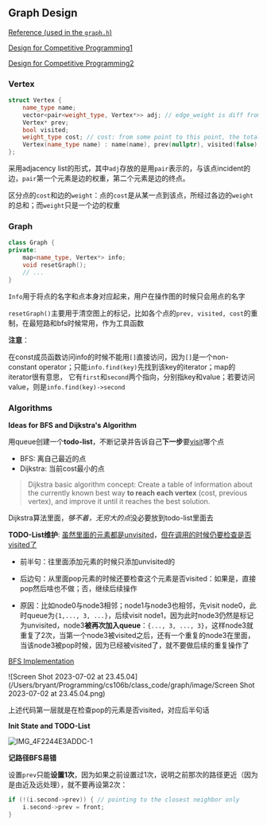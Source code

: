## Graph Design



[Reference (used in the `graph.h`)](https://stackoverflow.com/questions/23997104/priority-queue-with-pointers-and-comparator-c)

[Design for Competitive Programming1](https://www.geeksforgeeks.org/graph-implementation-using-stl-for-competitive-programming-set-1-dfs-of-unweighted-and-undirected/)

[Design for Competitive Programming2](https://www.geeksforgeeks.org/graph-implementation-using-stl-for-competitive-programming-set-2-weighted-graph/)

### Vertex

```c++
struct Vertex {
    name_type name;
    vector<pair<weight_type, Vertex*>> adj; // edge_weight is diff from the cost; edge_weight is the weight of an single edge
    Vertex* prev;
    bool visited;
    weight_type cost; // cost: from some point to this point, the total cost/weight
    Vertex(name_type name) : name(name), prev(nullptr), visited(false), cost(0) {}
};

```

采用adjacency list的形式，其中`adj`存放的是用`pair`表示的，与该点incident的边，`pair`第一个元素是边的权重，第二个元素是边的终点。

区分点的`cost`和边的`weight`：点的`cost`是从某一点到该点，所经过各边的`weight`的总和；而`weight`只是一个边的权重



### Graph

```C++
class Graph {
private:
    map<name_type, Vertex*> info;
    void resetGraph();
    // ...
}
```

`Info`用于将点的名字和点本身对应起来，用户在操作图的时候只会用点的名字

`resetGraph()`主要用于清空图上的标记，比如各个点的`prev, visited, cost`的重制，在最短路和bfs时候常用，作为工具函数

**注意**：

在const成员函数访问info的时候不能用`[]`直接访问，因为`[]`是一个non- constant operator；只能`info.find(key)`先找到该key的iterator；map的iterator很有意思， 它有`first`和`second`两个指向，分别指key和value；若要访问value，则是`info.find(key)->second`



### Algorithms



**Ideas for BFS and Dijkstra's Algorithm**

用queue创建一个**todo-list**，不断记录并告诉自己**下一步**要<u>visit</u>哪个点

- BFS: 离自己最近的点
- Dijkstra: 当前cost最小的点

> Dijkstra basic algorithm concept: Create a table of information about the currently known best way **to reach each vertex** (cost, previous vertex), and improve it until it reaches the best solution.

Dijkstra算法里面，*够不着，无穷大的点*没必要放到todo-list里面去



**TODO-List维护**: <u>虽然里面的元素都是unvisited</u>，<u>但在调用的时候仍要检查是否visited了</u>

- 前半句：往里面添加元素的时候只添加unvisited的
- 后边句：从里面pop元素的时候还要检查这个元素是否visited：如果是，直接pop然后啥也不做；否，继续后续操作

- 原因：比如node0与node3相邻；node1与node3也相邻，先visit node0，此时queue为`{1,..., 3, ...}`，后续visit node1，因为此时node3仍然是标记为unvisited，node3**被再次加入queue**：`{..., 3, ..., 3}`，这样node3就重复了2次，当第一个node3被visited之后，还有一个重复的node3在里面，当该node3被pop时候，因为已经被visited了，就不要做后续的重复操作了

[BFS Implementation](https://www.youtube.com/watch?v=xlVX7dXLS64&ab_channel=Reducible)

![Screen Shot 2023-07-02 at 23.45.04](/Users/bryant/Programming/cs106b/class_code/graph/image/Screen Shot 2023-07-02 at 23.45.04.png)

上述代码第一层就是在检查pop的元素是否visited，对应后半句话



**Init State and TODO-List**

![IMG_4F2244E3ADDC-1](/Users/bryant/Programming/cs106b/class_code/graph/image/IMG_4F2244E3ADDC-1.png)



**记路径BFS易错**

设置`prev`只能**设置1次**，因为如果之前设置过1次，说明之前那次的路径更近（因为是由近及远处理），就不要再设第2次：

```c++
if (!(i.second->prev)) { // pointing to the closest neighbor only
	i.second->prev = front;
}
```

